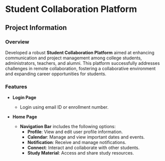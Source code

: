# Student Collaboration Platform

## Project Information

### Overview

Developed a robust **Student Collaboration Platform** aimed at enhancing communication and project management among college students, administrators, teachers, and alumni. This platform successfully addresses challenges in remote collaboration, fostering a collaborative environment and expanding career opportunities for students.

### Features

- **Login Page**
  - Login using email ID or enrollment number.

- **Home Page**
  - **Navigation Bar** includes the following options:
    - **Profile**: View and edit user profile information.
    - **Calendar**: Manage and view important dates and events.
    - **Notification**: Receive and manage notifications.
    - **Connect**: Interact and collaborate with other students.
    - **Study Material**: Access and share study resources.


